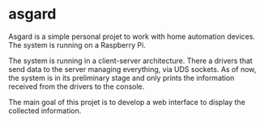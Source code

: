 # asgard


Asgard is a simple personal projet to work with home automation devices. The system is running on a Raspberry Pi.

The system is running in a client-server architecture. There a drivers that send data to the server managing everything, via UDS sockets. As of now, the system is in its preliminary stage and only prints the information received from the drivers to the console.

The main goal of this projet is to develop a web interface to display the collected information.
